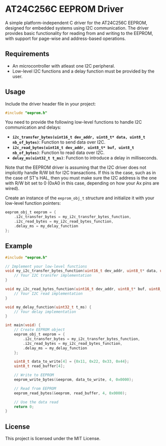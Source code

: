 # AT24C256C EEPROM Driver

A simple platform-independent C driver for the AT24C256C EEPROM, designed for embedded systems using I2C communication. The driver provides basic functionality for reading from and writing to the EEPROM, with support for page-wise and address-based operations.

## Requirements

- An microcontroller with atleast one I2C peripheral.
- Low-level I2C functions and a delay function must be provided by the user.

## Usage

Include the driver header file in your project:

```c
#include "eeprom.h"
```

You need to provide the following low-level functions to handle I2C communication and delays:

- **`i2c_transfer_bytes(uint16_t dev_addr, uint8_t* data, uint8_t nb_of_bytes)`**: Function to send data over I2C.
- **`i2c_read_bytes(uint16_t dev_addr, uint8_t* buf, uint8_t nb_of_bytes)`**: Function to read data over I2C.
- **`delay_ms(uint32_t t_ms)`**: Function to introduce a delay in milliseconds.

Note that the EEPROM driver is assuming that the I2C driver does not implicitly handle R/W bit for I2C transactions. If this is the case, such as in the case of ST's HAL, then you must make sure the I2C address is the one with R/W bit set to 0 (0xA0 in this case, depending on how your Ax pins are wired).

Create an instance of the `eeprom_obj_t` structure and initialize it with your low-level function pointers:

```c
eeprom_obj_t eeprom = {
    .i2c_transfer_bytes = my_i2c_transfer_bytes_function,
    .i2c_read_bytes = my_i2c_read_bytes_function,
    .delay_ms = my_delay_function
};
```


## Example

```c
#include "eeprom.h"

// Implement your low-level functions
void my_i2c_transfer_bytes_function(uint16_t dev_addr, uint8_t* data, uint8_t nb_of_bytes) {
    // Your I2C transfer implementation
}

void my_i2c_read_bytes_function(uint16_t dev_addr, uint8_t* buf, uint8_t nb_of_bytes) {
    // Your I2C read implementation
}

void my_delay_function(uint32_t t_ms) {
    // Your delay implementation
}

int main(void) {
    // Create EEPROM object
    eeprom_obj_t eeprom = {
        .i2c_transfer_bytes = my_i2c_transfer_bytes_function,
        .i2c_read_bytes = my_i2c_read_bytes_function,
        .delay_ms = my_delay_function
    };

    uint8_t data_to_write[4] = {0x11, 0x22, 0x33, 0x44};
    uint8_t read_buffer[4];

    // Write to EEPROM
    eeprom_write_bytes(&eeprom, data_to_write, 4, 0x0000);

    // Read from EEPROM
    eeprom_read_bytes(&eeprom, read_buffer, 4, 0x0000);

    // Use the data read
    return 0;
}
```

## License

This project is licensed under the MIT License.
